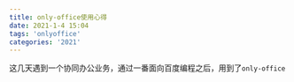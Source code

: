 ```yaml
---
title: only-office使用心得
date: 2021-1-4 15:04
tags: 'onlyoffice'
categories: '2021'
---
```

这几天遇到一个协同办公业务，通过一番面向百度编程之后，用到了`only-office`

<!-- more -->

